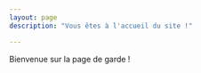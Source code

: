 ```yaml
---
layout: page
description: "Vous êtes à l'accueil du site !"

---
```


Bienvenue sur la page de garde !
